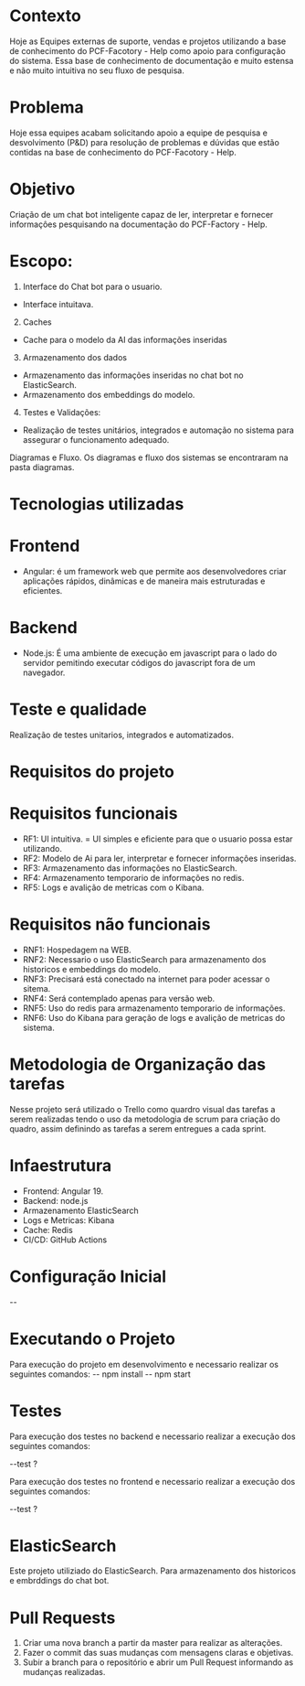 # Contexto
Hoje as Equipes externas de suporte, vendas e projetos utilizando a base de conhecimento do PCF-Facotory - Help como apoio para configuração do sistema. Essa base de conhecimento de documentação e muito estensa e não muito intuitiva no seu fluxo de pesquisa.

# Problema
Hoje essa equipes acabam solicitando apoio a equipe de pesquisa e desvolvimento (P&D) para resolução de problemas e dúvidas que estão contidas na base de conhecimento do PCF-Facotory - Help.

# Objetivo
Criação de um chat bot inteligente capaz de ler, interpretar e fornecer informaçôes pesquisando na documentação do PCF-Factory - Help.

# Escopo:
1. Interface do Chat bot para o usuario.
 * Interface intuitava.
2. Caches
 * Cache para o modelo da AI das informações inseridas
3. Armazenamento dos dados
 * Armazenamento das informações inseridas no chat bot no ElasticSearch.
 * Armazenamento dos embeddings do modelo.
4. Testes e Validações:
 * Realização de testes unitários, integrados e automação no sistema para assegurar o funcionamento adequado.

Diagramas e Fluxo.
Os diagramas e fluxo dos sistemas se encontraram na pasta diagramas.

# Tecnologias utilizadas
# Frontend
* Angular: é um framework web que permite aos desenvolvedores criar aplicações rápidos, dinâmicas e de maneira mais estruturadas e eficientes.

# Backend
* Node.js: É uma ambiente de execução em javascript para o lado do servidor pemitindo executar códigos do javascript fora de um navegador.

# Teste e qualidade
Realização de testes unitarios, integrados e automatizados.   

# Requisitos do projeto
# Requisitos funcionais
* RF1: UI intuitiva.
  = UI simples e eficiente para que o usuario possa estar utilizando.
* RF2: Modelo de Ai para ler, interpretar e fornecer informaçôes inseridas.
* RF3: Armazenamento das informações no ElasticSearch.
* RF4: Armazenamento temporario de informações no redis.
* RF5: Logs e avalição de metricas com o Kibana.

# Requisitos não funcionais
* RNF1: Hospedagem na WEB.
* RNF2: Necessario o uso ElasticSearch para armazenamento dos historicos e embeddings do modelo.
* RNF3: Precisará está conectado na internet para poder acessar o sitema.
* RNF4: Será contemplado apenas para versão web.
* RNF5: Uso do redis para armazenamento temporario de informações.
* RNF6: Uso do Kibana para geração de logs e avalição de metricas do sistema.

# Metodologia de Organização das tarefas
Nesse projeto será utilizado o Trello como quardro visual das tarefas a serem realizadas tendo o uso da metodologia de scrum para criação do quadro, assim definindo as tarefas a serem entregues a cada sprint.

# Infaestrutura
* Frontend: Angular 19.
* Backend: node.js
* Armazenamento ElasticSearch
* Logs e Metricas: Kibana
* Cache: Redis
* CI/CD: GitHub Actions

# Configuração Inicial
--
# Executando o Projeto
Para execução do projeto em desenvolvimento e necessario realizar os seguintes comandos:
-- npm install
-- npm start

# Testes
Para execução dos testes no backend e necessario realizar a execução dos seguintes comandos:

--test <nomeDoScript> ?

Para execução dos testes no frontend e necessario realizar a execução dos seguintes comandos:

--test <nomeDoScript> ?

# ElasticSearch
Este projeto utiliziado do ElasticSearch. Para armazenamento dos historicos e embrddings do chat bot.

# Pull Requests
1. Criar uma nova branch a partir da master para realizar as alterações.
2. Fazer o commit das suas mudanças com mensagens claras e objetivas.
3. Subir a branch para o repositório e abrir um Pull Request informando as mudanças realizadas.
